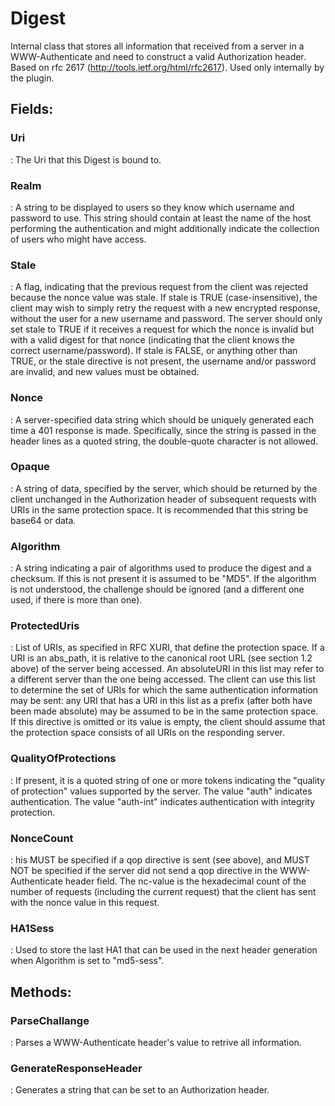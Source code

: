 # Digest

Internal class that stores all information that received from a server in a WWW-Authenticate and need to construct a valid Authorization header. Based on rfc 2617 (http://tools.ietf.org/html/rfc2617). Used only internally by the plugin. 

## **Fields**:
### **Uri**
: The Uri that this Digest is bound to. 
### **Realm**
: A string to be displayed to users so they know which username and password to use. This string should contain at least the name of the host performing the authentication and might additionally indicate the collection of users who might have access. 
### **Stale**
: A flag, indicating that the previous request from the client was rejected because the nonce value was stale. If stale is TRUE (case-insensitive), the client may wish to simply retry the request with a new encrypted response, without  the user for a new username and password. The server should only set stale to TRUE if it receives a request for which the nonce is invalid but with a valid digest for that nonce (indicating that the client knows the correct username/password). If stale is FALSE, or anything other than TRUE, or the stale directive is not present, the username and/or password are invalid, and new values must be obtained. 
### **Nonce**
: A server-specified data string which should be uniquely generated each time a 401 response is made. Specifically, since the string is passed in the header lines as a quoted string, the double-quote character is not allowed. 
### **Opaque**
: A string of data, specified by the server, which should be returned by the client unchanged in the Authorization header of subsequent requests with URIs in the same protection space. It is recommended that this string be base64 or data. 
### **Algorithm**
: A string indicating a pair of algorithms used to produce the digest and a checksum. If this is not present it is assumed to be "MD5". If the algorithm is not understood, the challenge should be ignored (and a different one used, if there is more than one). 
### **ProtectedUris**
: List of URIs, as specified in RFC XURI, that define the protection space. If a URI is an abs_path, it is relative to the canonical root URL (see section 1.2 above) of the server being accessed. An absoluteURI in this list may refer to a different server than the one being accessed. The client can use this list to determine the set of URIs for which the same authentication information may be sent: any URI that has a URI in this list as a prefix (after both have been made absolute) may be assumed to be in the same protection space. If this directive is omitted or its value is empty, the client should assume that the protection space consists of all URIs on the responding server. 
### **QualityOfProtections**
: If present, it is a quoted string of one or more tokens indicating the "quality of protection" values supported by the server. The value "auth" indicates authentication. The value "auth-int" indicates authentication with integrity protection. 
### **NonceCount**
: his MUST be specified if a qop directive is sent (see above), and MUST NOT be specified if the server did not send a qop directive in the WWW-Authenticate header field. The nc-value is the hexadecimal count of the number of requests (including the current request) that the client has sent with the nonce value in this request. 
### **HA1Sess**
: Used to store the last HA1 that can be used in the next header generation when Algorithm is set to "md5-sess". 
## **Methods**:

### **ParseChallange**
: Parses a WWW-Authenticate header's value to retrive all information. 

### **GenerateResponseHeader**
: Generates a string that can be set to an Authorization header. 